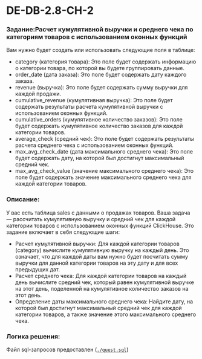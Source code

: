 # DE-DB-2.8-CH-2
### Задание:Расчет кумулятивной выручки и среднего чека по категориям товаров с использованием оконных функций
Вам нужно будет создать или использовать следующие поля в таблице:
- category (категория товара): Это поле будет содержать информацию о категории товара, по которой вы будете группировать данные.
- order_date (дата заказа): Это поле будет содержать дату каждого заказа.
- revenue (выручка): Это поле будет содержать сумму выручки для каждой продажи.
- cumulative_revenue (кумулятивная выручка): Это поле будет содержать результаты расчета кумулятивной выручки с использованием оконных функций.
- cumulative_orders (кумулятивное количество заказов): Это поле будет содержать кумулятивное количество заказов для каждой категории товаров.
- average_check (средний чек): Это поле будет содержать результаты расчета среднего чека с использованием оконных функций.
- max_avg_check_date (дата максимального среднего чека): Это поле будет содержать дату, на которой был достигнут максимальный средний чек.
- max_avg_check_value (значение максимального среднего чека): Это поле будет содержать значение максимального среднего чека для каждой категории товаров.
### Описание:
У вас есть таблица sales с данными о продажах товаров. Ваша задача — рассчитать кумулятивную выручку и средний чек для каждой категории товаров с использованием оконных функций ClickHouse. Это задание включает в себя следующие шаги:
- Расчет кумулятивной выручки:
Для каждой категории товаров (category) вычислите кумулятивную выручку на каждый день. Это означает, что для каждой даты вам нужно будет посчитать сумму выручки для данной категории товаров на эту дату и для всех предыдущих дат.
- Расчет среднего чека:
Для каждой категории товаров на каждый день вычислите средний чек, который равен кумулятивной выручке на этот день, поделенной на кумулятивное количество заказов на этот день.
- Определение даты максимального среднего чека:
Найдите дату, на которой был достигнут максимальный средний чек для каждой категории товаров, а также значение этого максимального среднего чека.
### Логика решения:
Файл sql-запросов предоставлен (<code>[./quest.sql](https://github.com/La-Haine-0/DE-DB-2.8-CH-2/blob/main/quest.sql)</code>)

 
